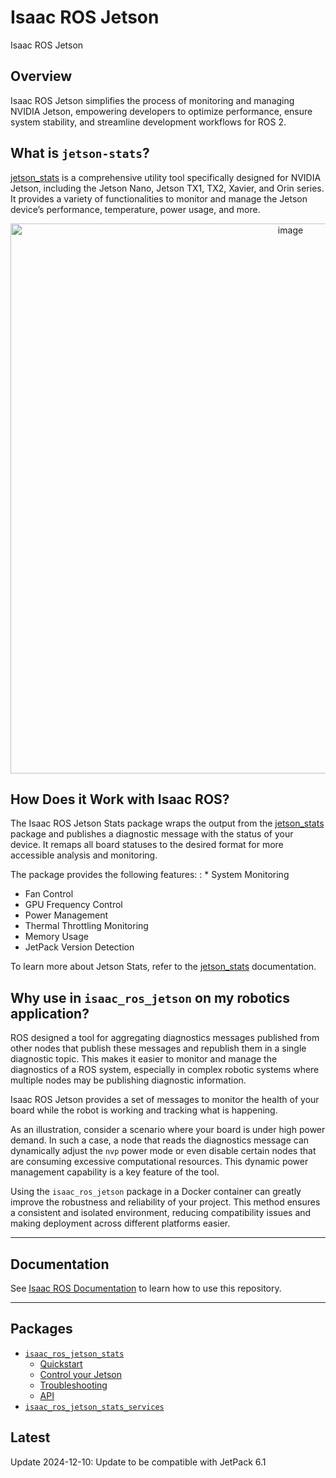 # Isaac ROS Jetson

Isaac ROS Jetson

## Overview

Isaac ROS Jetson simplifies the process of monitoring and managing NVIDIA Jetson, empowering developers to optimize performance, ensure system stability, and streamline development workflows for ROS 2.

## What is `jetson-stats`?

[jetson_stats](https://rnext.it/jetson_stats) is a comprehensive utility tool specifically designed for NVIDIA Jetson, including the Jetson Nano, Jetson TX1, TX2, Xavier, and Orin series.
It provides a variety of functionalities to monitor and manage the Jetson device’s performance, temperature, power usage, and more.

<div align="center"><a class="reference internal image-reference" href="https://media.githubusercontent.com/media/NVIDIA-ISAAC-ROS/.github/main/resources/isaac_ros_docs/repositories_and_packages/isaac_ros_jetson/jetson_stats.png/"><img alt="image" src="https://media.githubusercontent.com/media/NVIDIA-ISAAC-ROS/.github/main/resources/isaac_ros_docs/repositories_and_packages/isaac_ros_jetson/jetson_stats.png/" width="880px"/></a></div>

## How Does it Work with Isaac ROS?

The Isaac ROS Jetson Stats package wraps the output from the [jetson_stats](https://rnext.it/jetson_stats) package and publishes a diagnostic message with the status of your device.
It remaps all board statuses to the desired format for more accessible analysis and monitoring.

The package provides the following features:
: * System Monitoring
  * Fan Control
  * GPU Frequency Control
  * Power Management
  * Thermal Throttling Monitoring
  * Memory Usage
  * JetPack Version Detection

To learn more about Jetson Stats, refer to the [jetson_stats](https://rnext.it/jetson_stats) documentation.

## Why use in `isaac_ros_jetson` on my robotics application?

ROS designed a tool for aggregating diagnostics messages published from other nodes that publish these messages and republish them in a single diagnostic topic.
This makes it easier to monitor and manage the diagnostics of a ROS system, especially in complex robotic systems where multiple nodes may be publishing diagnostic information.

Isaac ROS Jetson provides a set of messages to monitor the health of your board while the robot is working and tracking what is happening.

As an illustration, consider a scenario where your board is under high power demand. In such a case, a node that reads the diagnostics message can dynamically adjust the `nvp` power mode or even disable certain nodes that are consuming excessive computational resources. This dynamic power management capability is a key feature of the tool.

Using the `isaac_ros_jetson` package in a Docker container can greatly improve the robustness and reliability of your project. This method ensures a consistent and isolated environment, reducing compatibility issues and making deployment across different platforms easier.

---

## Documentation

See [Isaac ROS Documentation](https://nvidia-isaac-ros.github.io/repositories_and_packages/isaac_ros_jetson/index.html) to learn how to use this repository.

---

## Packages

* [`isaac_ros_jetson_stats`](https://nvidia-isaac-ros.github.io/repositories_and_packages/isaac_ros_jetson/isaac_ros_jetson_stats/index.html)
  * [Quickstart](https://nvidia-isaac-ros.github.io/repositories_and_packages/isaac_ros_jetson/isaac_ros_jetson_stats/index.html#quickstart)
  * [Control your Jetson](https://nvidia-isaac-ros.github.io/repositories_and_packages/isaac_ros_jetson/isaac_ros_jetson_stats/index.html#control-your-jetson)
  * [Troubleshooting](https://nvidia-isaac-ros.github.io/repositories_and_packages/isaac_ros_jetson/isaac_ros_jetson_stats/index.html#troubleshooting)
  * [API](https://nvidia-isaac-ros.github.io/repositories_and_packages/isaac_ros_jetson/isaac_ros_jetson_stats/index.html#api)
* [`isaac_ros_jetson_stats_services`](https://nvidia-isaac-ros.github.io/repositories_and_packages/isaac_ros_jetson/isaac_ros_jetson_stats_services/index.html)

## Latest

Update 2024-12-10: Update to be compatible with JetPack 6.1
